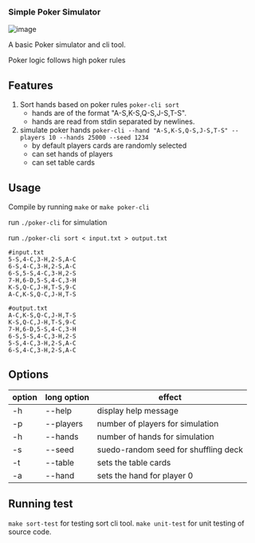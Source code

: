 ### Simple Poker Simulator

![image](https://github.com/Any-Many/Pixel-Poker-Playing-Cards/blob/main/big/qDimondsBig.png)

A basic Poker simulator and cli tool.

Poker logic follows high poker rules

## Features

1. Sort hands based on poker rules `poker-cli sort`
   - hands are of the format "A-S,K-S,Q-S,J-S,T-S".
   - hands are read from stdin separated by newlines.
2. simulate poker hands `poker-cli --hand "A-S,K-S,Q-S,J-S,T-S" --players 10 --hands 25000 --seed 1234`
   - by default players cards are randomly selected
   - can set hands of players
   - can set table cards

## Usage

Compile by running `make` or `make poker-cli`

run `./poker-cli` for simulation

run `./poker-cli sort < input.txt > output.txt`

```
#input.txt
5-S,4-C,3-H,2-S,A-C
6-S,4-C,3-H,2-S,A-C
6-S,5-S,4-C,3-H,2-S
7-H,6-D,5-S,4-C,3-H
K-S,Q-C,J-H,T-S,9-C
A-C,K-S,Q-C,J-H,T-S
```

```
#output.txt
A-C,K-S,Q-C,J-H,T-S
K-S,Q-C,J-H,T-S,9-C
7-H,6-D,5-S,4-C,3-H
6-S,5-S,4-C,3-H,2-S
5-S,4-C,3-H,2-S,A-C
6-S,4-C,3-H,2-S,A-C
```

## Options

| option | long option     | effect                               |
| ------ | --------------- | ------------------------------------ |
| -h     | --help          | display help message                 |
| -p     | --players <int> | number of players for simulation     |
| -h     | --hands <int>   | number of hands for simulation       |
| -s     | --seed <int>    | suedo-random seed for shuffling deck |
| -t     | --table         | sets the table cards                 |
| -a     | --hand          | sets the hand for player 0           |

## Running test

`make sort-test` for testing sort cli tool.
`make unit-test` for unit testing of source code.
